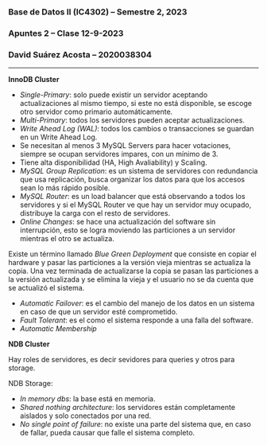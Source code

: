 ### **Base de Datos II (IC4302)** – Semestre 2, 2023
### **Apuntes 2** – Clase 12-9-2023
### David Suárez Acosta – 2020038304
____
**InnoDB Cluster**

- *Single-Primary*: solo puede existir un servidor aceptando actualizaciones al mismo tiempo, si este no está disponible, se escoge otro servidor como primario automáticamente.
- *Multi-Primary*: todos los servidores pueden aceptar actualizaciones.
- *Write Ahead Log (WAL)*: todos los cambios o transacciones se guardan en un Write Ahead Log.
- Se necesitan al menos 3 MySQL Servers para hacer votaciones, siempre se ocupan servidores impares, con un mínimo de 3.
- Tiene alta disponibilidad (HA, High Avaliability) y Scaling.
- *MySQL Group Replication*: es un sistema de servidores con redundancia que usa replicación, busca organizar los datos para que los accesos sean lo más rápido posible.
- *MySQL Router*: es un load balancer que está observando a todos los servidores y si el MySQL Router ve que hay un servidor muy ocupado, distribuye la carga con el resto de servidores.
- *Online Changes*: se hace una actualización del software sin interrupción, esto se logra moviendo las particiones a un servidor mientras el otro se actualiza.

Existe un término llamado *Blue Green Deployment* que consiste en copiar el hardware y pasar las particiones a la versión vieja mientras se actualiza la copia. Una vez terminada de actualizarse la copia se pasan las particiones a la versión actualizada y se elimina la vieja y el usuario no se da cuenta que se actualizó el sistema.

- *Automatic Failover*: es el cambio del manejo de los datos en un sistema en caso de que un servidor esté comprometido.
- *Fault Tolerant*: es el como el sistema responde a una falla del software.
- *Automatic Membership*

**NDB Cluster**

Hay roles de servidores, es decir sevidores para queries y otros para storage.

NDB Storage:

- *In memory dbs*: la base está en memoria.
- *Shared nothing architecture*: los servidores están completamente aislados y solo conectados por una red.
- *No single point of failure*: no existe una parte del sistema que, en caso de fallar, pueda causar que falle el sistema completo.